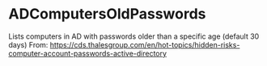 # ADComputersOldPasswords
Lists computers in AD with passwords older than a specific age (default 30 days)
From: https://cds.thalesgroup.com/en/hot-topics/hidden-risks-computer-account-passwords-active-directory

